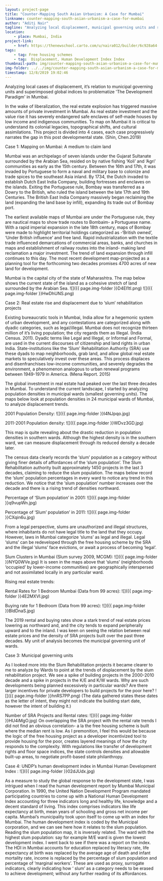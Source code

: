 ```yaml
---
layout: project-page
title: "Counter-Mapping South Asian Urbanism: A Case for Mumbai"
linkname: counter-mapping-south-asian-urbanism-a-case-for-mumbai
author: "Aditi Nair"
tagline: "Analyzing local displacement, municipal governing units and superimposed global indices to problematize 'The Development Paradigm' in Mumbai."
location:
    - place: Mumbai, India
project-link:
    - href: https://thenewschool.carto.com/u/naira012/builder/6c928a64-fe0f-410e-b814-edf273298704
tags:
    - tag: Free housing schemes
    - tag:  Displacement, Human Development Index Index
thumbnail-path: img/counter-mapping-south-asian-urbanism-a-case-for-mumbai/giphy.gif
img-folder: ../../img/counter-mapping-south-asian-urbanism-a-case-for-mumbai/
timestamp: 12/8/2019 19:02:46
---
```


Analyzing local cases of displacement, it’s relation to municipal governing units and superimposed global indices to problematize 'The Development Paradigm' in Mumbai.

In the wake of liberalization, the real estate explosion has triggered massive amounts of private investment in Mumbai. As real estate investment and the value rise it has severely endangered safe enclaves of self-made houses by low income and indigenous communities. 
To map on Mumbai it is critical to understand its colonial legacies, topographical shifts, and cultural assimilations. This project is divided into 4 cases, each case progressively narrates the gap in this post developmental state. (Shin, Chen.2019)

Case 1: Mapping on Mumbai: A medium to claim land

Mumbai was an archipelago of seven islands under the Gujarat Sultanate surrounded by the Arabian Sea, resided on by native fishing ‘Koli’ and ‘Agri’ communities as early as the 15th century. Between the 16th and 17th, it was invaded by Portuguese to form a naval and military base to colonize and trade spices to the southeast Asia inland. By 1734, the Dutch invaded to establish Dutch East India Company, building fortresses and enclaves on the islands. Exiting the Portuguese rule, Bombay was transferred as a Dowry to the British, who ruled the island between the late 17th and 19th Centuries. The British East India Company massively began reclaiming the land (expanding the land base by infill), expanding its trade out of Bombay port. 

The earliest available maps of Mumbai are under the Portuguese rule, they are nautical maps to show trade routes to Bombaim- a Portuguese name. With a rapid imperial expansion in the late 18th century, maps of Bombay were made to highlight territorial holdings categorized as -‘British owned’, ‘Under British influence’ and free land. Rapid industrialization with the textile trade influenced demarcations of commercial areas, banks, and churches in maps and establishment of railway routes into the inland- making land reclamation a major investment. The trend of land expansion through infill continues to this day. The most recent development map-projected as a planning tool for the forthcoming two decades promises 4700 acres of new land for development. 

Mumbai is the capital city of the state of Maharashtra. The map below shows the current state of the island as a cohesive stretch of land surrounded by the Arabian Sea. 
![]({{ page.img-folder }}D4El1tI.png)
![]({{ page.img-folder }}HwDhUNS.png) 

Case 2: Real estate rise and displacement due to ‘slum’ rehabilitation projects

Existing bureaucratic tools in Mumbai, India allow for a hegemonic system of urban development, and any contestations are categorized along with dyadic categories, such as legal/illegal. Mumbai does not recognize thirteen million of it’s living population; the city regards them as Illegal. (India Census. 2011). Dyadic terms like Legal and Illegal, or Informal and Formal, are used in the current discourses of citizenship and land rights in urban India. State-institutions like the ‘Slum' Rehabilitation Authority (SRA) use these dyads to map neighborhoods, grab land, and allow global real estate markets to speculatively invest over these areas. This process displaces and disenfranchises low-income communities, and severely degrades the environment, a phenomenon analogous to urban renewal programs between 1949-1979 in America. (Mena Report. 2015) 

The global investment in real estate had peaked over the last three decades in Mumbai. To understand the current landscape, I started by analyzing population densities in municipal wards (smallest governing units). The maps below look at population densities in 24 municipal wards of Mumbai, to analyze displacement trends.  

2001 Population Density: 
![]({{ page.img-folder }}I4NJpqo.jpg) 

2011-2001 Population density:
![]({{ page.img-folder }}WDvz3GD.jpg) 

This map is quite revealing about the drastic reduction in population densities in southern wards. Although the highest density is in the southern ward, we can measure displacement through its reduced density a decade later. 

The census data clearly records the ‘slum’ population as a category without giving finer details of affordances of the ‘slum population’. The Slum Rehabilitation authority built approximately 1450 projects in the last 3 decades, claiming to reduce the slum population. The maps below record the ‘slum’ population percentages in every ward to notice any trend in this reduction. We notice that the ‘slum population’ number increases over the decade and there is a rising trend of densities northward. 

Percentage of ‘Slum population’ in 2001:
 ![]({{ page.img-folder }}q9vupWn.jpg) 

Percentage of ‘Slum’ population’ in 2011: 
 ![]({{ page.img-folder }}CXqin6u.jpg) 

From a legal perspective, slums are unauthorized and illegal structures, where inhabitants do not have legal title to the land that they occupy. However, laws in Mumbai categorize ‘slums’ as legal and illegal. Legal ‘slums’ can be redeveloped through the free housing scheme by the SRA and the illegal ‘slums’ face evictions, or await a process of becoming ‘legal’. 

Slum Clusters in Mumbai  (Slum survey 2009, MCGM): ![]({{ page.img-folder }}NYQ0WVe.jpg) 
It is seen in the maps above that ‘slums’ (neighborhoods ‘occupied’ by lower-income communities) are geographically interspersed and not assimilated locally in any particular ward. 

Rising real estate trends:

Rental Rates for 1 Bedroom Mumbai (Data from 99 acres): ![]({{ page.img-folder }}4E2MXVI.jpg) 

Buying rate for  1 Bedroom (Data from 99 acres):  ![]({{ page.img-folder }}BIdDnaS.jpg) 

The 2019 rental and buying rates show a stark trend of real estate prices lowering as northward and, and the city tends to expand peripherally upward and to the inland. I was keen on seeing the relation between real estate prices and the density of SRA projects built over the past three decades. My unit of analysis becomes the municipal governing unit of wards. 

Case 3: Municipal governing units

As I looked more into the Slum Rehabilitation projects it became clearer to me to analyze by Wards to point at the trends of displacement by the slum rehabilitation project. We see a spike of building projects in the 2000-2010 decade and a spike in projects in the K/E and K/W wards. Why are such developments being planned excessively in particular wards? Are there larger incentives for private developers to build projects for the poor here?  ![]({{ page.img-folder }}hnRS7PP.png) 
 (The data gathered states these dates as the letter of intent, they might not indicate the building start date, however the intent of building it.)

Number of SRA Projects and Rental rates: ![]({{ page.img-folder }}HU4iMgO.jpg) 
On overlapping the SRA project with the rental rate trends I did not find an obvious correlation- a la the free housing scheme is built where the median rent is low. As I premonition, I feel this would be because the logic of the free housing project as a developer incentivized tool to provide housing for the poor, creates layered meanings of how the city responds to the complexity. With regulations like transfer of development rights and floor space indices, the state controls densities and allowable built-up areas, to negotiate profit-based state philanthropy.

Case 4: UNDP’s human development index in Mumbai
Human Development Index : ![]({{ page.img-folder }}02dJUdx.jpg) 

As a measure to study the global response to the development state, I was intrigued when I read the human development report by Mumbai Municipal Corporation. In  1990, the  United Nation Development Program mandated participating countries to come up with a National  Human Development Index accounting for three indicators long and healthy life, knowledge and a decent standard of living. This index comprises indicators like life expectancy at birth, mean years of schooling and gross net income per capita. Mumbai’s municipality took upon itself to come up with an index for Mumbai. The human development index is coded by the Municipal corporation, and we can see here how it relates to the slum population. Reading the slum population map, it is inversely related. The ward with the highest slum population: say for example M/E ward is given the lowest development index. I went back to see if there was a report on the index. The HDI in Mumbai accounts for education replaced by literacy rate, life expectancy at birth was replaced by the average age of death and infant mortality rate, income is replaced by the percentage of slum population and percentage of ‘marginal workers’. These are used as proxy, surrogate indicators, clearly indicating how ‘ slum’ as a category needs to be erased to achieve development; without any further reading of its affordances. 









